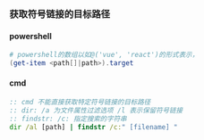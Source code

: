 ### 获取符号链接的目标路径
#### powershell
```powershell
# powershell的数组以如@('vue', 'react')的形式表示，
(get-item <path[]|path>).target
```
#### cmd
```cmd
:: cmd 不能直接获取特定符号链接的目标路径
:: dir: /a 为文件属性过滤选项 /l 表示保留符号链接
:: findstr: /c: 指定搜索的字符串
dir /al [path] | findstr /c:" [filename] "
```

